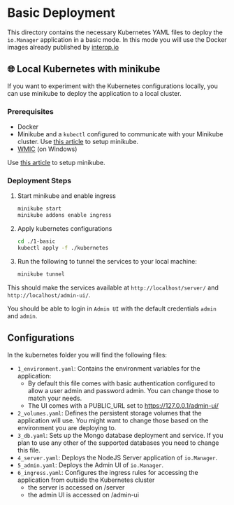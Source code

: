 # Basic Deployment 

This directory contains the necessary Kubernetes YAML files to deploy the `io.Manager` application in a basic mode. In this mode you will use the Docker images already published by [interop.io](http://interop.io)

## 🌐 Local Kubernetes with minikube

If you want to experiment with the Kubernetes configurations locally, you can use minikube to deploy the application to a local cluster.

### Prerequisites

- Docker
- Minikube and a `kubectl` configured to communicate with your Minikube cluster. Use [this article](https://minikube.sigs.k8s.io/docs/start/) to setup minikube.
- [WMIC](https://techcommunity.microsoft.com/blog/windows-itpro-blog/how-to-install-wmic-feature-on-demand-on-windows-11/4189530) (on Windows)

Use [this article](https://minikube.sigs.k8s.io/docs/start/) to setup minikube.

### Deployment Steps

1. Start minikube and enable ingress
   ```bash
   minikube start
   minikube addons enable ingress
   ```

2. Apply kubernetes configurations
   ```bash
   cd ./1-basic
   kubectl apply -f ./kubernetes
   ```

3. Run the following to tunnel the services to your local machine:
   ```bash
   minikube tunnel
   ```
   
This should make the services available at `http://localhost/server/` and `http://localhost/admin-ui/`.

You should be able to login in `Admin UI` with the default credentials `admin` and `admin`.
## Configurations

In the kubernetes folder you will find the following files:

- `1_environment.yaml`: Contains the environment variables for the application:
  - By default this file comes with basic authentication configured to allow a user admin and password admin. You can change those to match your needs.
  - The UI comes with a PUBLIC_URL set to https://127.0.0.1/admin-ui/
- `2_volumes.yaml`: Defines the persistent storage volumes that the application will use. You might want to change those based on the environment you are deploying to.
- `3_db.yaml`: Sets up the Mongo database deployment and service. If you plan to use any other of the supported databases you need to change this file.
- `4_server.yaml`: Deploys the NodeJS Server application of `io.Manager`.
- `5_admin.yaml`: Deploys the Admin UI of `io.Manager`.
- `6_ingress.yaml`: Configures the ingress rules for accessing the application from outside the Kubernetes cluster
  - the server is accessed on /server
  - the admin UI is accessed on /admin-ui
